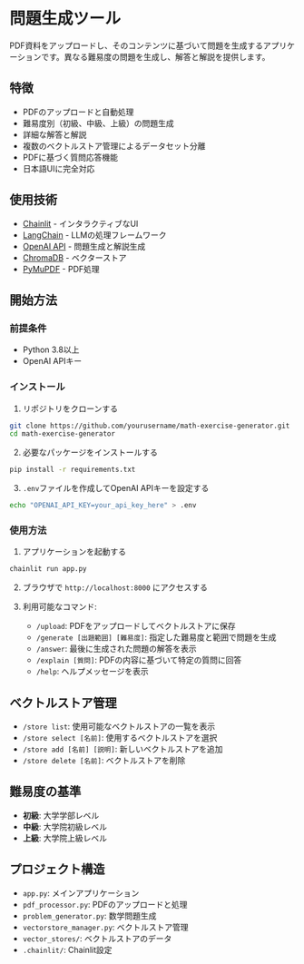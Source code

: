# 問題生成ツール

PDF資料をアップロードし、そのコンテンツに基づいて問題を生成するアプリケーションです。異なる難易度の問題を生成し、解答と解説を提供します。

## 特徴

- PDFのアップロードと自動処理
- 難易度別（初級、中級、上級）の問題生成
- 詳細な解答と解説
- 複数のベクトルストア管理によるデータセット分離
- PDFに基づく質問応答機能
- 日本語UIに完全対応

## 使用技術

- [Chainlit](https://github.com/Chainlit/chainlit) - インタラクティブなUI
- [LangChain](https://github.com/langchain-ai/langchain) - LLMの処理フレームワーク
- [OpenAI API](https://openai.com/api/) - 問題生成と解説生成
- [ChromaDB](https://github.com/chroma-core/chroma) - ベクターストア
- [PyMuPDF](https://github.com/pymupdf/PyMuPDF) - PDF処理

## 開始方法

### 前提条件

- Python 3.8以上
- OpenAI APIキー

### インストール

1. リポジトリをクローンする
```bash
git clone https://github.com/yourusername/math-exercise-generator.git
cd math-exercise-generator
```

2. 必要なパッケージをインストールする
```bash
pip install -r requirements.txt
```

3. `.env`ファイルを作成してOpenAI APIキーを設定する
```bash
echo "OPENAI_API_KEY=your_api_key_here" > .env
```

### 使用方法

1. アプリケーションを起動する
```bash
chainlit run app.py
```

2. ブラウザで `http://localhost:8000` にアクセスする

3. 利用可能なコマンド:
   - `/upload`: PDFをアップロードしてベクトルストアに保存
   - `/generate [出題範囲] [難易度]`: 指定した難易度と範囲で問題を生成
   - `/answer`: 最後に生成された問題の解答を表示
   - `/explain [質問]`: PDFの内容に基づいて特定の質問に回答
   - `/help`: ヘルプメッセージを表示

## ベクトルストア管理

- `/store list`: 使用可能なベクトルストアの一覧を表示
- `/store select [名前]`: 使用するベクトルストアを選択
- `/store add [名前] [説明]`: 新しいベクトルストアを追加
- `/store delete [名前]`: ベクトルストアを削除

## 難易度の基準

- **初級**: 大学学部レベル
- **中級**: 大学院初級レベル
- **上級**: 大学院上級レベル

## プロジェクト構造

- `app.py`: メインアプリケーション
- `pdf_processor.py`: PDFのアップロードと処理
- `problem_generator.py`: 数学問題生成
- `vectorstore_manager.py`: ベクトルストア管理
- `vector_stores/`: ベクトルストアのデータ
- `.chainlit/`: Chainlit設定
